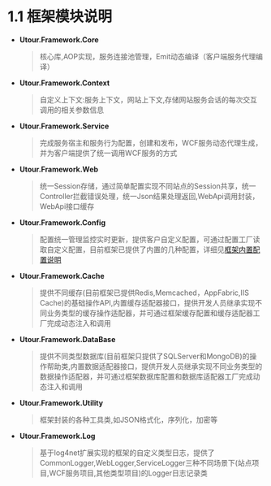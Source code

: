 # 1.1 框架模块说明
* **Utour.Framework.Core**
  >核心库,AOP实现，服务连接池管理，Emit动态编译（客户端服务代理编译）
* **Utour.Framework.Context**
  >自定义上下文:服务上下文，网站上下文,存储网站服务会话的每次交互调用的相关参数信息
* **Utour.Framework.Service**
  >完成服务宿主和服务行为配置，创建和发布，WCF服务动态代理生成，并为客户端提供了统一调用WCF服务的方式
* **Utour.Framework.Web**
  >统一Session存储，通过简单配置实现不同站点的Session共享，统一Controller拦截错误处理，统一Json结果处理返回,WebApi调用封装，WebApi接口缓存
* **Utour.Framework.Config**
  >配置统一管理监控实时更新，提供客户自定义配置，可通过配置工厂读取自定义配置，目前框架已提供了内置的几种配置，详细见[框架内置配置说明][0]
* **Utour.Framework.Cache**
  >提供不同缓存(目前框架已提供Redis,Memcached，AppFabric,IIS Cache)的基础操作API,内置缓存适配器接口，提供开发人员继承实现不同业务类型的缓存操作适配器，并可通过框架缓存配置和缓存适配器工厂完成动态注入和调用
* **Utour.Framework.DataBase**
  >提供不同类型数据库(目前框架只提供了SQLServer和MongoDB)的操作帮助类,内置数据适配器接口，提供开发人员继承实现不同业务类型的数据操作适配器，并可通过框架数据库配置和数据库适配器工厂完成动态注入和调用
* **Utour.Framework.Utility**
  >框架封装的各种工具类,如JSON格式化，序列化，加密等
* **Utour.Framework.Log**
  >基于log4net扩展实现的框架的自定义类型日志，提供了CommonLogger,WebLogger,ServiceLogger三种不同场景下(站点项目,WCF服务项目,其他类型项目)的Logger日志记录类







[0]:http://www.baidu.com/
